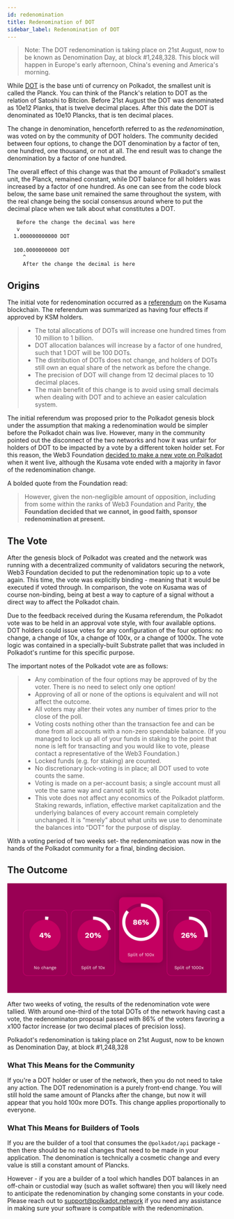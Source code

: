 ```yaml
---
id: redenomination
title: Redenomination of DOT
sidebar_label: Redenomination of DOT
---
```


> Note: The DOT redenomination is taking place on 21st August, now to be known as Denomination Day,
> at block #1,248,328. This block will happen in Europe's early afternoon, China's evening and
> America's morning.

While [DOT](learn-dot) is the base unti of currency on Polkadot, the smallest unit is called the
Planck. You can think of the Planck's relation to DOT as the relation of Satoshi to Bitcion. Before
21st August the DOT was denominated as 10e12 Planks, that is twelve decimal places. After this date
the DOT is denominated as 10e10 Plancks, that is ten decimal places.

The change in denomination, henceforth referred to as the _redenomination_, was voted on by the
community of DOT holders. The community decided between four options, to change the DOT denomination
by a factor of ten, one hundred, one thousand, or not at all. The end result was to change the
denomination by a factor of one hundred.

The overall effect of this change was that the amount of Polkadot's smallest unit, the Planck,
remained constant, while DOT balance for all holders was increased by a factor of one hundred. As
one can see from the code block below, the same base unit remained the same throughout the system,
with the real change being the social consensus around where to put the decimal place when we talk
about what constitutes a DOT.

```
   Before the change the decimal was here
   v
  1.000000000000 DOT

  100.0000000000 DOT
     ^
     After the change the decimal is here
```

## Origins

The initial vote for redenomination occurred as a [referendum][referendum 52] on the Kusama
blockchain. The referendum was summarized as having four effects if approved by KSM holders.

> - The total allocations of DOTs will increase one hundred times from 10 million to 1 billion.
> - DOT allocation balances will increase by a factor of one hundred, such that 1 DOT will be 100
>   DOTs.
> - The distribution of DOTs does not change, and holders of DOTs still own an equal share of the
>   network as before the change.
> - The precision of DOT will change from 12 decimal places to 10 decimal places.
> - The main benefit of this change is to avoid using small decimals when dealing with DOT and to
>   achieve an easier calculation system.

The initial referendum was proposed prior to the Polkadot genesis block under the assumption that
making a redenomination would be simpler before the Polkadot chain was live. However, many in the
community pointed out the disconnect of the two networks and how it was unfair for holders of DOT to
be impacted by a vote by a different token holder set. For this reason, the Web3 Foundation [decided
to make a new vote on Polkadot][blog 1] when it went live, although the Kusama vote ended with a
majority in favor of the redenomination change.

A bolded quote from the Foundation read:

> However, given the non-negligible amount of opposition, including from some within the ranks of
> Web3 Foundation and Parity, **the Foundation decided that we cannot, in good faith, sponsor
> redenomination at present.**

## The Vote

After the genesis block of Polkadot was created and the network was running with a decentralized
community of validators securing the network, Web3 Foundation decided to put the redenomination
topic up to a vote again. This time, the vote was explicitly binding - meaning that it would be
executed if voted through. In comparison, the vote on Kusama was of course non-binding, being at
best a way to capture of a signal without a direct way to affect the Polkadot chain.

Due to the feedback received during the Kusama referendum, the Polkadot vote was to be held in an
approval vote style, with four available options. DOT holders could issue votes for any
configuration of the four options: no change, a change of 10x, a change of 100x, or a change of
1000x. The vote logic was contained in a specially-built Substrate pallet that was included in
Polkadot's runtime for this specific purpose.

The important notes of the Polkadot vote are as follows:

> - Any combination of the four options may be approved of by the voter. There is no need to select
>   only one option!
> - Approving of all or none of the options is equivalent and will not affect the outcome.
> - All voters may alter their votes any number of times prior to the close of the poll.
> - Voting costs nothing other than the transaction fee and can be done from all accounts with a
>   non-zero spendable balance. (If you managed to lock up all of your funds in staking to the point
>   that none is left for transacting and you would like to vote, please contact a representative of
>   the Web3 Foundation.)
> - Locked funds (e.g. for staking) are counted.
> - No discretionary lock-voting is in place; all DOT used to vote counts the same.
> - Voting is made on a per-account basis; a single account must all vote the same way and cannot
>   split its vote.
> - This vote does not affect any economics of the Polkadot platform. Staking rewards, inflation,
>   effective market capitalization and the underlying balances of every account remain completely
>   unchanged. It is “merely” about what units we use to denominate the balances into “DOT” for the
>   purpose of display.

With a voting period of two weeks set- the redenomination was now in the hands of the Polkadot
community for a final, binding decision.

## The Outcome

![redenomination](assets/redenomination.png)

After two weeks of voting, the results of the redenomination vote were tallied. With around
one-third of the total DOTs of the network having cast a vote, the redenominaton proposal passed
with 86% of the voters favoring a x100 factor increase (or two decimal places of precision loss).

Polkadot's redenomination is taking place on 21st August, now to be known as Denomination Day, at
block #1,248,328

### What This Means for the Community

If you're a DOT holder or user of the network, then you do not need to take any action. The DOT
redenomination is a purely front-end change. You will still hold the same amount of Plancks after
the change, but now it will appear that you hold 100x more DOTs. This change applies proportionally
to everyone.

### What This Means for Builders of Tools

If you are the builder of a tool that consumes the `@polkadot/api` package - then there should be no
real changes that need to be made in your application. The denomination is technically a cosmetic
change and every value is still a constant amount of Plancks.

However - if you are a builder of a tool which handles DOT balances in an off-chain or custodial way
(such as wallet software) then you will likely need to anticipate the redenomination by changing
some constants in your code. Please reach out to
[support@polkadot.network](mailto:support@polkadot.network) if you need any assistance in making
sure your software is compatible with the redenomination.

[referendum 52]: https://kusama.polkassembly.io/referendum/52
[blog 1]: https://polkadot.network/results-of-dot-redenomination-referendum/
[blog 2]: https://polkadot.network/the-first-polkadot-vote/
[blog 3]: https://polkadot.network/the-results-are-in/
